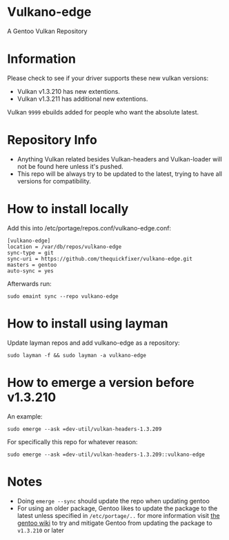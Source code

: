 # Vulkano-edge

A Gentoo Vulkan Repository

# Information

Please check to see if your driver supports these new vulkan versions:

- Vulkan v1.3.210 has new extentions.
- Vulkan v1.3.211 has additional new extentions.

Vulkan ```9999``` ebuilds added for people who want the absolute latest.

# Repository Info

- Anything Vulkan related besides Vulkan-headers and Vulkan-loader will not be found here unless it's pushed.
- This repo will be always try to be updated to the latest, trying to have all versions for compatibility.

# How to install locally

Add this into /etc/portage/repos.conf/vulkano-edge.conf:

```
[vulkano-edge]
location = /var/db/repos/vulkano-edge
sync-type = git
sync-uri = https://github.com/thequickfixer/vulkano-edge.git
masters = gentoo
auto-sync = yes
```
Afterwards run:

```
sudo emaint sync --repo vulkano-edge
```
# How to install using layman

Update layman repos and add vulkano-edge as a repository:

```
sudo layman -f && sudo layman -a vulkano-edge
```
# How to emerge a version before v1.3.210

An example:

```
sudo emerge --ask =dev-util/vulkan-headers-1.3.209
```

For specifically this repo for whatever reason:

```
sudo emerge --ask =dev-util/vulkan-headers-1.3.209::vulkano-edge
```

# Notes

- Doing ```emerge --sync``` should update the repo when updating gentoo
- For using an older package, Gentoo likes to update the package to the latest unless specified in ```/etc/portage/..``` for more information visit [the gentoo wiki](https://wiki.gentoo.org) to try and mitigate Gentoo from updating the package to ```v1.3.210``` or later
